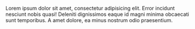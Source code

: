 Lorem ipsum dolor sit amet, consectetur adipisicing elit. Error incidunt
nesciunt nobis quasi! Deleniti dignissimos eaque id magni minima obcaecati sunt
temporibus. A amet dolore, ea minus nostrum odio praesentium.
